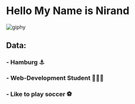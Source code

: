 # Hello My Name is Nirand 
![giphy](https://github.com/nirandwidera/nirandwidera/assets/148047457/4ad96134-23d3-4826-aaac-09ef482380b8)
## Data:
### - Hamburg ⚓️ 
### - Web-Development Student 👨🏼‍🎓
### - Like to play soccer ⚽


